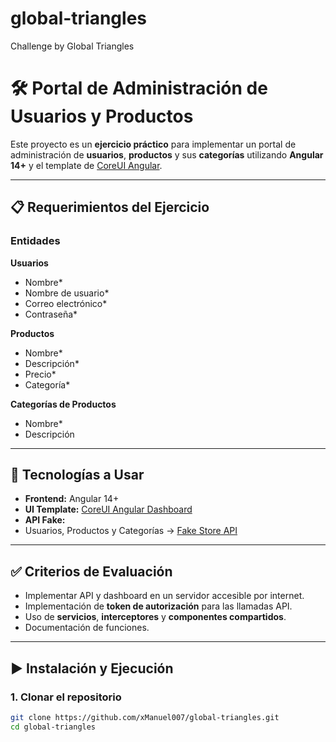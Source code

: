 # global-triangles
Challenge by Global Triangles

# 🛠️ Portal de Administración de Usuarios y Productos

Este proyecto es un **ejercicio práctico** para implementar un portal de administración de **usuarios**, **productos** y sus **categorías** utilizando **Angular 14+** y el template de [CoreUI Angular](https://coreui.io/angular/#live-preview).

---

## 📋 Requerimientos del Ejercicio

### Entidades
**Usuarios**
- Nombre*
- Nombre de usuario*
- Correo electrónico*
- Contraseña*

**Productos**
- Nombre*
- Descripción*
- Precio*
- Categoría*

**Categorías de Productos**
- Nombre*
- Descripción

---

## 🧰 Tecnologías a Usar
- **Frontend:** Angular 14+  
- **UI Template:** [CoreUI Angular Dashboard](https://coreui.io/angular/#live-preview)  
- **API Fake:**  
- Usuarios, Productos y Categorías → [Fake Store API](https://fakestoreapi.com/)

---

## ✅ Criterios de Evaluación
- Implementar API y dashboard en un servidor accesible por internet.  
- Implementación de **token de autorización** para las llamadas API.  
- Uso de **servicios**, **interceptores** y **componentes compartidos**.  
- Documentación de funciones.  

---

## ▶️ Instalación y Ejecución

### 1. Clonar el repositorio
```bash
git clone https://github.com/xManuel007/global-triangles.git
cd global-triangles
